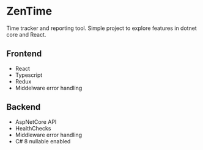 # ZenTime

Time tracker and reporting tool. Simple project to explore features in dotnet core and React.

## Frontend

- React
- Typescript
- Redux
- Middelware error handling

## Backend

- AspNetCore API
- HealthChecks
- Middleware error handling
- C# 8 nullable enabled

